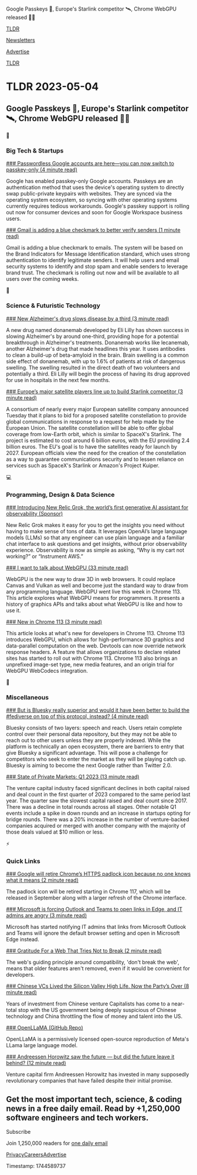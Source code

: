Google Passkeys 🔑, Europe's Starlink competitor 🛰️, Chrome WebGPU released 👨‍💻

[TLDR](/)

[Newsletters](/newsletters)

[Advertise](https://advertise.tldr.tech/)

[TLDR](/)

# TLDR 2023-05-04

## Google Passkeys 🔑, Europe's Starlink competitor 🛰️, Chrome WebGPU released 👨‍💻

📱

### Big Tech & Startups

[### Passwordless Google accounts are here—you can now switch to passkey-only (4 minute read)](https://arstechnica.com/gadgets/2023/05/passwordless-google-accounts-are-here-you-can-now-switch-to-passkey-only/?utm_source=tldrnewsletter)

Google has enabled passkey-only Google accounts. Passkeys are an authentication method that uses the device's operating system to directly swap public-private keypairs with websites. They are synced via the operating system ecosystem, so syncing with other operating systems currently requires tedious workarounds. Google's passkey support is rolling out now for consumer devices and soon for Google Workspace business users.

[### Gmail is adding a blue checkmark to better verify senders (1 minute read)](https://9to5google.com/2023/05/03/gmail-blue-checkmark/?utm_source=tldrnewsletter)

Gmail is adding a blue checkmark to emails. The system will be based on the Brand Indicators for Message Identification standard, which uses strong authentication to identify legitimate senders. It will help users and email security systems to identify and stop spam and enable senders to leverage brand trust. The checkmark is rolling out now and will be available to all users over the coming weeks.

🚀

### Science & Futuristic Technology

[### New Alzheimer's drug slows disease by a third (3 minute read)](https://www.bbc.com/news/health-65471914?utm_source=tldrnewsletter)

A new drug named donanemab developed by Eli Lilly has shown success in slowing Alzheimer's by around one-third, providing hope for a potential breakthrough in Alzheimer's treatments. Donanemab works like lecanemab, another Alzheimer's drug that made headlines this year. It uses antibodies to clean a build-up of beta-amyloid in the brain. Brain swelling is a common side effect of donanemab, with up to 1.6% of patients at risk of dangerous swelling. The swelling resulted in the direct death of two volunteers and potentially a third. Eli Lilly will begin the process of having its drug approved for use in hospitals in the next few months.

[### Europe’s major satellite players line up to build Starlink competitor (3 minute read)](https://arstechnica.com/science/2023/05/europes-major-satellite-players-line-up-to-build-starlink-competitor/?utm_source=tldrnewsletter)

A consortium of nearly every major European satellite company announced Tuesday that it plans to bid for a proposed satellite constellation to provide global communications in response to a request for help made by the European Union. The satellite constellation will be able to offer global coverage from low-Earth orbit, which is similar to SpaceX's Starlink. The project is estimated to cost around 6 billion euros, with the EU providing 2.4 billion euros. The EU's goal is to have the satellites ready for launch by 2027. European officials view the need for the creation of the constellation as a way to guarantee communications security and to lessen reliance on services such as SpaceX's Starlink or Amazon's Project Kuiper.

💻

### Programming, Design & Data Science

[### Introducing New Relic Grok, the world’s first generative AI assistant for observability (Sponsor)](https://newrelic.com/platform/grok-early-access?utm_source=tldr&amp;utm_medium=community&amp;utm_campaign=global-fy-24-q1-grok-early-access)

New Relic Grok makes it easy for you to get the insights you need without having to make sense of tons of data. It leverages OpenAI’s large language models (LLMs) so that any engineer can use plain language and a familiar chat interface to ask questions and get insights, without prior observability experience. Observability is now as simple as asking, “Why is my cart not working?” or “Instrument AWS.”

[### I want to talk about WebGPU (33 minute read)](https://cohost.org/mcc/post/1406157-i-want-to-talk-about-webgpu?utm_source=tldrnewsletter)

WebGPU is the new way to draw 3D in web browsers. It could replace Canvas and Vulkan as well and become just the standard way to draw from any programming language. WebGPU went live this week in Chrome 113. This article explores what WebGPU means for programmers. It presents a history of graphics APIs and talks about what WebGPU is like and how to use it.

[### New in Chrome 113 (3 minute read)](https://developer.chrome.com/blog/new-in-chrome-113/?utm_source=tldrnewsletter)

This article looks at what's new for developers in Chrome 113. Chrome 113 introduces WebGPU, which allows for high-performance 3D graphics and data-parallel computation on the web. Devtools can now override network response headers. A feature that allows organizations to declare related sites has started to roll out with Chrome 113. Chrome 113 also brings an unprefixed image-set type, new media features, and an origin trial for WebGPU WebCodecs integration.

🎁

### Miscellaneous

[### But is Bluesky really superior and would it have been better to build the #fediverse on top of this protocol, instead? (4 minute read)](https://home.social/@raccoon/110300577198748902?utm_source=tldrnewsletter)

Bluesky consists of two layers: speech and reach. Users retain complete control over their personal data repository, but they may not be able to reach out to other users unless they are properly indexed. While the platform is technically an open ecosystem, there are barriers to entry that give Bluesky a significant advantage. This will pose a challenge for competitors who seek to enter the market as they will be playing catch up. Bluesky is aiming to become the next Google rather than Twitter 2.0.

[### State of Private Markets: Q1 2023 (13 minute read)](https://carta.com/blog/state-of-private-markets-q1-2023/?utm_source=tldrnewsletter)

The venture capital industry faced significant declines in both capital raised and deal count in the first quarter of 2023 compared to the same period last year. The quarter saw the slowest capital raised and deal count since 2017. There was a decline in total rounds across all stages. Other notable Q1 events include a spike in down rounds and an increase in startups opting for bridge rounds. There was a 20% increase in the number of venture-backed companies acquired or merged with another company with the majority of those deals valued at $10 million or less.

⚡

### Quick Links

[### Google will retire Chrome’s HTTPS padlock icon because no one knows what it means (2 minute read)](https://arstechnica.com/information-technology/2023/05/google-will-retire-chromes-https-padlock-icon-because-no-one-knows-what-it-means/?utm_source=tldrnewsletter)

The padlock icon will be retired starting in Chrome 117, which will be released in September along with a larger refresh of the Chrome interface.

[### Microsoft is forcing Outlook and Teams to open links in Edge, and IT admins are angry (3 minute read)](https://www.theverge.com/2023/5/3/23709297/microsoft-edge-force-outlook-teams-web-links-open?utm_source=tldrnewsletter)

Microsoft has started notifying IT admins that links from Microsoft Outlook and Teams will ignore the default browser setting and open in Microsoft Edge instead.

[### Gratitude For a Web That Tries Not to Break (2 minute read)](https://blog.jim-nielsen.com/2023/gratitude-for-dont-break-the-web/?utm_source=tldrnewsletter)

The web's guiding principle around compatibility, 'don't break the web', means that older features aren't removed, even if it would be convenient for developers.

[### Chinese VCs Lived the Silicon Valley High Life. Now the Party’s Over (8 minute read)](https://www.wired.co.uk/article/chinese-venture-capital-silicon-valley-party-over?utm_source=tldrnewsletter)

Years of investment from Chinese venture Capitalists has come to a near-total stop with the US government being deeply suspicious of Chinese technology and China throttling the flow of money and talent into the US.

[### OpenLLaMA (GitHub Repo)](https://github.com/openlm-research/open_llama?utm_source=tldrnewsletter)

OpenLLaMA is a permissively licensed open-source reproduction of Meta's LLama large language model.

[### Andreessen Horowitz saw the future — but did the future leave it behind? (12 minute read)](https://www.theverge.com/23697708/andreessen-horowitz-a16z-investing-tech?utm_source=tldrnewsletter)

Venture capital firm Andreessen Horowitz has invested in many supposedly revolutionary companies that have failed despite their initial promise.

## Get the most important tech, science, & coding news in a free daily email. Read by +1,250,000 software engineers and tech workers.

Subscribe

Join 1,250,000 readers for [one daily email](/api/latest/tech)

[Privacy](/privacy)[Careers](https://jobs.ashbyhq.com/tldr.tech)[Advertise](/tech/advertise)

Timestamp: 1744589737